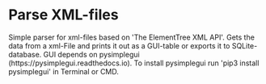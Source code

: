 # Parse XML-files
<p>Simple parser for xml-files based on 'The ElementTree XML API'. Gets the data from a xml-File and prints it out as a GUI-table or exports it to SQLite-database. GUI depends on pysimplegui (https://pysimplegui.readthedocs.io). 
To install pysimplegui run 'pip3 install pysimplegui' in Terminal or CMD.</p>
